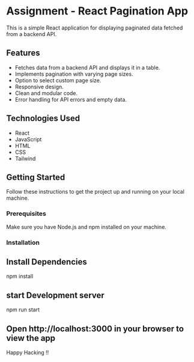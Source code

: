 Assignment - React Pagination App
====================

This is a simple React application for displaying paginated data fetched from a backend API.

Features
--------

*   Fetches data from a backend API and displays it in a table.
*   Implements pagination with varying page sizes.
*   Option to select custom page size.
*   Responsive design.
*   Clean and modular code.
*   Error handling for API errors and empty data.

Technologies Used
-----------------

*   React
*   JavaScript
*   HTML
*   CSS
*   Tailwind

Getting Started
---------------

Follow these instructions to get the project up and running on your local machine.

### Prerequisites

Make sure you have Node.js and npm installed on your machine.

### Installation

## Install Dependencies

npm install

## start Development server

npm run start

## Open http://localhost:3000 in your browser to view the app

Happy Hacking !!